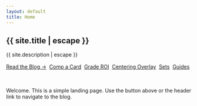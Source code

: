 ```yaml
---
layout: default
title: Home
---
```


<section class="hero">
  <div class="wrapper">
    <h1 class="hero__title">{{ site.title | escape }}</h1>
    <p class="hero__tagline">{{ site.description | escape }}</p>
    <p style="margin-top:1rem; display:flex; gap:.5rem; flex-wrap:wrap">
      <a class="btn btn--cta" href="{{ '/blog/' | relative_url }}">Read the Blog →</a>
      <a class="btn" href="{{ '/tools/comps/' | relative_url }}">Comp a Card</a>
      <a class="btn" href="{{ '/tools/grade-roi/' | relative_url }}">Grade ROI</a>
      <a class="btn" href="{{ '/tools/centering/' | relative_url }}">Centering Overlay</a>
      <a class="btn btn--secondary" href="{{ '/sets/' | relative_url }}">Sets</a>
      <a class="btn btn--secondary" href="{{ '/guides/' | relative_url }}">Guides</a>
    </p>
  </div>
  
</section>

<div class="wrapper" style="padding:1.25rem 0">
  <p>Welcome. This is a simple landing page. Use the button above or the header link to navigate to the blog.</p>
  
</div>
